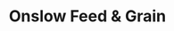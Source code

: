 ---
title: "Onslow Feed & Grain"
url: /richlands/onslow-feed-und-grain/
shop: Landwirtschaftlich
---